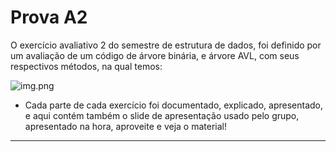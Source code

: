 # Prova A2

O exercício avaliativo 2 do semestre de estrutura de dados, foi definido por
um avaliação de um código de árvore binária, e árvore AVL, com seus respectivos métodos, na qual
temos: 

![img.png](img.png)


- Cada parte de cada exercício foi documentado, explicado, apresentado, e aqui contém também o slide de apresentação
usado pelo grupo, apresentado na hora, aproveite e veja o material!

---